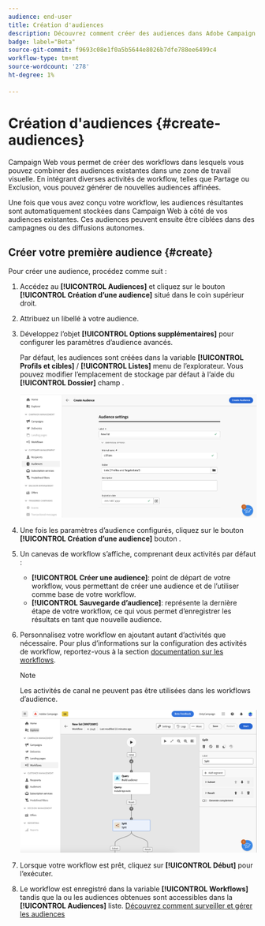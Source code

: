 ```yaml
---
audience: end-user
title: Création d'audiences
description: Découvrez comment créer des audiences dans Adobe Campaign Web
badge: label="Beta"
source-git-commit: f9693c08e1f0a5b5644e8026b7dfe788ee6499c4
workflow-type: tm+mt
source-wordcount: '278'
ht-degree: 1%

---
```



# Création d&#39;audiences {#create-audiences}

Campaign Web vous permet de créer des workflows dans lesquels vous pouvez combiner des audiences existantes dans une zone de travail visuelle. En intégrant diverses activités de workflow, telles que Partage ou Exclusion, vous pouvez générer de nouvelles audiences affinées.

Une fois que vous avez conçu votre workflow, les audiences résultantes sont automatiquement stockées dans Campaign Web à côté de vos audiences existantes. Ces audiences peuvent ensuite être ciblées dans des campagnes ou des diffusions autonomes.

## Créer votre première audience {#create}

Pour créer une audience, procédez comme suit :

1. Accédez au **[!UICONTROL Audiences]** et cliquez sur le bouton **[!UICONTROL Création d’une audience]** situé dans le coin supérieur droit.
1. Attribuez un libellé à votre audience.
1. Développez l’objet **[!UICONTROL Options supplémentaires]** pour configurer les paramètres d’audience avancés.

   Par défaut, les audiences sont créées dans la variable **[!UICONTROL Profils et cibles]** / **[!UICONTROL Listes]** menu de l’explorateur. Vous pouvez modifier l’emplacement de stockage par défaut à l’aide du **[!UICONTROL Dossier]** champ .

   ![](assets/audiences-settings.png)

1. Une fois les paramètres d’audience configurés, cliquez sur le bouton **[!UICONTROL Création d’une audience]** bouton .

1. Un canevas de workflow s’affiche, comprenant deux activités par défaut :

   * **[!UICONTROL Créer une audience]**: point de départ de votre workflow, vous permettant de créer une audience et de l’utiliser comme base de votre workflow.
   * **[!UICONTROL Sauvegarde d’audience]**: représente la dernière étape de votre workflow, ce qui vous permet d’enregistrer les résultats en tant que nouvelle audience.

1. Personnalisez votre workflow en ajoutant autant d’activités que nécessaire. Pour plus d’informations sur la configuration des activités de workflow, reportez-vous à la section [documentation sur les workflows](../workflows/activities/about-activities.md).

   >[!NOTE]
   >
   >Les activités de canal ne peuvent pas être utilisées dans les workflows d’audience.

   ![](assets/audience-creation-canvas.png)

1. Lorsque votre workflow est prêt, cliquez sur **[!UICONTROL Début]** pour l’exécuter.

1. Le workflow est enregistré dans la variable **[!UICONTROL Workflows]** tandis que la ou les audiences obtenues sont accessibles dans la **[!UICONTROL Audiences]** liste. [Découvrez comment surveiller et gérer les audiences](access-audiences.md)
